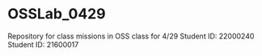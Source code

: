 # OSSLab_0429
Repository for class missions in OSS class for 4/29
Student ID: 22000240
Student ID: 21600017
